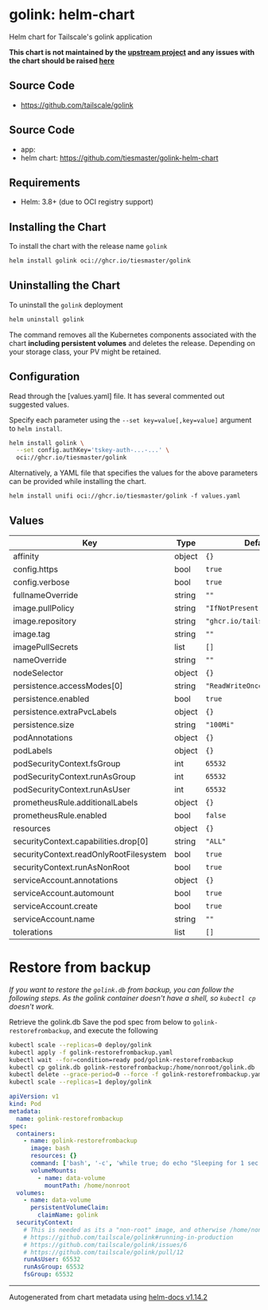 # golink: helm-chart

Helm chart for Tailscale's golink application

**This chart is not maintained by the [upstream project](https://github.com/tailscale/golink/) and any issues with the chart should be raised [here](https://github.com/tiesmaster/golink-helm-chart/issues/new)**

## Source Code

* <https://github.com/tailscale/golink>

## Source Code

 * app:
 * helm chart: <https://github.com/tiesmaster/golink-helm-chart>

## Requirements

- Helm: 3.8+ (due to OCI registry support)

## Installing the Chart

To install the chart with the release name `golink`

```sh
helm install golink oci://ghcr.io/tiesmaster/golink
```

## Uninstalling the Chart

To uninstall the `golink` deployment

```sh
helm uninstall golink
```

The command removes all the Kubernetes components associated with the chart **including persistent volumes** and deletes the release. Depending on your storage class, your PV might be retained.

## Configuration

Read through the [values.yaml] file. It has several commented out suggested values.

Specify each parameter using the `--set key=value[,key=value]` argument to `helm install`.

```sh
helm install golink \
  --set config.authKey='tskey-auth-...-...' \
  oci://ghcr.io/tiesmaster/golink
```

Alternatively, a YAML file that specifies the values for the above parameters can be provided while installing the chart.

```console
helm install unifi oci://ghcr.io/tiesmaster/golink -f values.yaml
```
## Values

| Key | Type | Default | Description |
|-----|------|---------|-------------|
| affinity | object | `{}` |  |
| config.https | bool | `true` |  |
| config.verbose | bool | `true` |  |
| fullnameOverride | string | `""` |  |
| image.pullPolicy | string | `"IfNotPresent"` |  |
| image.repository | string | `"ghcr.io/tailscale/golink"` |  |
| image.tag | string | `""` |  |
| imagePullSecrets | list | `[]` |  |
| nameOverride | string | `""` |  |
| nodeSelector | object | `{}` |  |
| persistence.accessModes[0] | string | `"ReadWriteOnce"` |  |
| persistence.enabled | bool | `true` |  |
| persistence.extraPvcLabels | object | `{}` |  |
| persistence.size | string | `"100Mi"` |  |
| podAnnotations | object | `{}` |  |
| podLabels | object | `{}` |  |
| podSecurityContext.fsGroup | int | `65532` |  |
| podSecurityContext.runAsGroup | int | `65532` |  |
| podSecurityContext.runAsUser | int | `65532` |  |
| prometheusRule.additionalLabels | object | `{}` |  |
| prometheusRule.enabled | bool | `false` |  |
| resources | object | `{}` |  |
| securityContext.capabilities.drop[0] | string | `"ALL"` |  |
| securityContext.readOnlyRootFilesystem | bool | `true` |  |
| securityContext.runAsNonRoot | bool | `true` |  |
| serviceAccount.annotations | object | `{}` |  |
| serviceAccount.automount | bool | `true` |  |
| serviceAccount.create | bool | `true` |  |
| serviceAccount.name | string | `""` |  |
| tolerations | list | `[]` |  |

# Restore from backup

_If you want to restore the `golink.db` from backup, you can follow the following steps. As the
golink container doesn't have a shell, so `kubectl cp` doesn't work._

Retrieve the golink.db Save the pod spec from below to `golink-restorefrombackup`, and execute the following

```sh
kubectl scale --replicas=0 deploy/golink
kubectl apply -f golink-restorefrombackup.yaml
kubectl wait --for=condition=ready pod/golink-restorefrombackup
kubectl cp golink.db golink-restorefrombackup:/home/nonroot/golink.db
kubectl delete --grace-period=0 --force -f golink-restorefrombackup.yaml
kubectl scale --replicas=1 deploy/golink
```

```yaml
apiVersion: v1
kind: Pod
metadata:
  name: golink-restorefrombackup
spec:
  containers:
    - name: golink-restorefrombackup
      image: bash
      resources: {}
      command: ['bash', '-c', 'while true; do echo "Sleeping for 1 sec ($(date))"; sleep 1; done']
      volumeMounts:
        - name: data-volume
          mountPath: /home/nonroot
  volumes:
    - name: data-volume
      persistentVolumeClaim:
        claimName: golink
  securityContext:
    # This is needed as its a "non-root" image, and otherwise /home/nonroot cannot be written to
    # https://github.com/tailscale/golink#running-in-production
    # https://github.com/tailscale/golink/issues/6
    # https://github.com/tailscale/golink/pull/12
    runAsUser: 65532
    runAsGroup: 65532
    fsGroup: 65532
```

----------------------------------------------
Autogenerated from chart metadata using [helm-docs v1.14.2](https://github.com/norwoodj/helm-docs/releases/v1.14.2)
